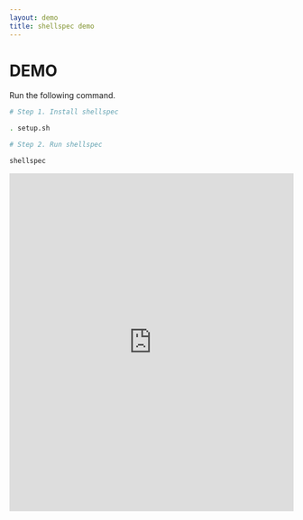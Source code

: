 ```yaml
---
layout: demo
title: shellspec demo
---
```


# DEMO

Run the following command.

```sh
# Step 1. Install shellspec

. setup.sh

# Step 2. Run shellspec

shellspec
```

<iframe height="600px" width="100%" src="https://repl.it/@ko1nksm/shellspec-demo?lite=true&outputonly=1" scrolling="no" frameborder="no" allowtransparency="true" allowfullscreen="true" sandbox="allow-forms allow-pointer-lock allow-popups allow-same-origin allow-scripts allow-modals"></iframe>

